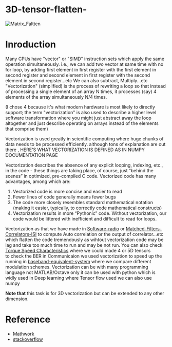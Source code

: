 # 3D-tensor-flatten-
![Matrix_Faltten](https://github.com/Haitham-Darwish/3D-tensor-flatten-/blob/main/Matrix%20Flatten.gif)
# Inroduction
Many CPUs have "vector" or "SIMD" instruction sets which apply the same operation simultaneously. i.e., we can add two vector at same time with no for loop, by adding first element in first register with the first element in second register and second element in first register with the second element in second register...etc
We can also subtract, Multiply...etc 
"Vectorization" (simplified) is the process of rewriting a loop so that instead of processing a single element of an array N times, it processes (say) 4 elements of the array simultaneously N/4 times.

(I chose 4 because it's what modern hardware is most likely to directly support; the term "vectorization" is also used to describe a higher level software transformation where you might just abstract away the loop altogether and just describe operating on arrays instead of the elements that comprise them)

Vectorization is used greatly in scientific computing where huge chunks of data needs to be processed efficiently.
although tons of explanation are out there , HERE'S WHAT VECTORIZATION IS DEFINED AS IN NUMPY DOCUMENTATION PAGE

Vectorization describes the absence of any explicit looping, indexing, etc., in the code - these things are taking place, of course, just “behind the scenes” in optimized, pre-compiled C code. Vectorized code has many advantages, among which are:
1. Vectorized code is more concise and easier to read
2. Fewer lines of code generally means fewer bugs
3. The code more closely resembles standard mathematical notation (making it easier, typically, to correctly code mathematical constructs)
4. Vectorization results in more “Pythonic” code. Without vectorization, our code would be littered with inefficient and difficult to read for loops.

Vectorization as that we have made in [Software-radio](https://github.com/Haitham-Darwish/Software-radio) or [Matched-Filters-Correlators-ISI](https://github.com/Haitham-Darwish/Matched-Filters-Correlators-ISI) to compute Auto correlation or the output of correlator...etc  which flatten the code tremendously as wihtout vectorization code may be lag and take too much time to run and may be not run.
You can also check [Torque Speed Characteristics](https://github.com/Haitham-Darwish/torque-speed-characteristics) where we could made 4 or 5D tensors  
to check the BER in Communicaion we used vectorization to speed up the running  in [baseband-equivalent-system](https://github.com/Haitham-Darwish/baseband-equivalent-system) where we compare different modulation schemes.
Vectorization can be with many programming language not MATLAB/Octave only it can be used with python which is widly used in Deep learning where Tensor flow used we can also use numpy

<b>Note that</b> this task is for 3D vectorization but can be extended to any other dimension.
# Reference
* [Mathwork](https://www.mathworks.com)
* [stackoverflow](https://stackoverflow.com/questions/1422149/what-is-vectorization)
